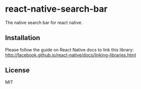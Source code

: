 # react-native-search-bar

The native search bar for react native.

## Installation

Please follow the guide on React Native docs to link this library: http://facebook.github.io/react-native/docs/linking-libraries.html

## License

MIT
